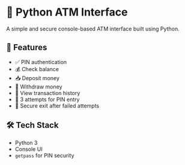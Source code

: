 # 🏧 Python ATM Interface
A simple and secure console-based ATM interface built using Python.
## 🚀 Features
- ✅ PIN authentication
- 💰 Check balance
- 📥 Deposit money
- 💸 Withdraw money
- 🧾 View transaction history
- 🔐 3 attempts for PIN entry
- 🛑 Secure exit after failed attempts

## 🛠️ Tech Stack
- Python 3
- Console UI
- `getpass` for PIN security
